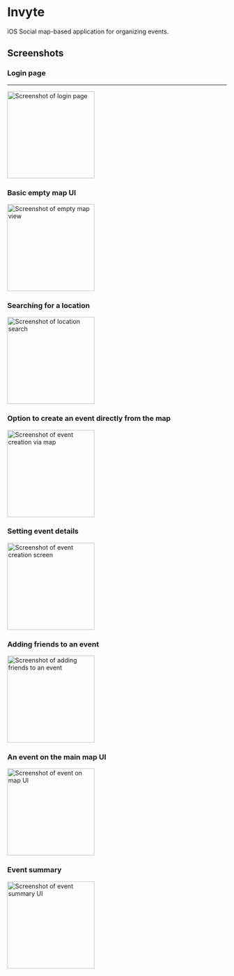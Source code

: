 # Invyte

iOS Social map-based application for organizing events.

## Screenshots

### Login page
--------------
<img src="https://raw.githubusercontent.com/PatelRahil/HangTime/master/pics/LoginPage.png" alt="Screenshot of login page" width="200"/>

### Basic empty map UI
<img src="https://raw.githubusercontent.com/PatelRahil/HangTime/master/pics/BasicMapView.png" alt="Screenshot of empty map view" width="200"/>

### Searching for a location
<img src="https://raw.githubusercontent.com/PatelRahil/HangTime/master/pics/LocationSearch.png" alt="Screenshot of location search" width="200"/>

### Option to create an event directly from the map
<img src="https://raw.githubusercontent.com/PatelRahil/HangTime/master/pics/CreateEventViaMap.png" alt="Screenshot of event creation via map" width="200"/>

### Setting event details
<img src="https://raw.githubusercontent.com/PatelRahil/HangTime/master/pics/CreateEventView.png" alt="Screenshot of event creation screen" width="200"/>

### Adding friends to an event
<img src="https://raw.githubusercontent.com/PatelRahil/HangTime/master/pics/AddFriendsToEventView.png" alt="Screenshot of adding friends to an event" width="200"/>

### An event on the main map UI
<img src="https://raw.githubusercontent.com/PatelRahil/HangTime/master/pics/EventDescriptionViaMap.png" alt="Screenshot of event on map UI" width="200"/>

### Event summary
<img src="https://raw.githubusercontent.com/PatelRahil/HangTime/master/pics/CreateEventView.png" alt="Screenshot of event summary UI" width="200"/>